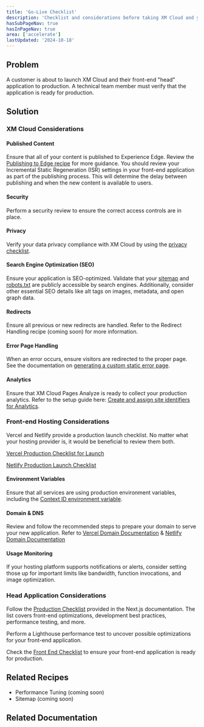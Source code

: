 ```yaml
---
title: 'Go-Live Checklist'
description: 'Checklist and considerations before taking XM Cloud and your head application to production.'
hasSubPageNav: true
hasInPageNav: true
area: ['accelerate']
lastUpdated: '2024-10-18'
---
```


## Problem

A customer is about to launch XM Cloud and their front-end "head" application to production. A technical team member must verify that the application is ready for production.

## Solution

### XM Cloud Considerations

#### Published Content

Ensure that all of your content is published to Experience Edge. Review the [Publishing to Edge recipe](../pre-development/information-architecture/publishing-to-edge) for more guidance. You should review your Incremental Static Regeneration (ISR) settings in your front-end application as part of the publishing process. This will determine the delay between publishing and when the new content is available to users.

#### Security

Perform a security review to ensure the correct access controls are in place.

#### Privacy

Verify your data privacy compliance with XM Cloud by using the [privacy checklist](https://doc.sitecore.com/xmc/en/developers/xm-cloud/privacy-checklist.html).

#### Search Engine Optimization (SEO)

Ensure your application is SEO-optimized. Validate that your [sitemap](https://doc.sitecore.com/xmc/en/developers/xm-cloud/configure-a-sitemap.html) and [robots.txt](https://doc.sitecore.com/xmc/en/developers/xm-cloud/configure-the-robots-txt-file.html) are publicly accessible by search engines. Additionally, consider other essential SEO details like alt tags on images, metadata, and open graph data.

#### Redirects

Ensure all previous or new redirects are handled. Refer to the Redirect Handling recipe (coming soon) for more information.

#### Error Page Handling

When an error occurs, ensure visitors are redirected to the proper page. See the documentation on [generating a custom static error page](https://doc.sitecore.com/xmc/en/developers/xm-cloud/generate-a-custom-static-error-page.html).

#### Analytics

Ensure that XM Cloud Pages Analyze is ready to collect your production analytics. Refer to the setup guide here: [Create and assign site identifiers for Analytics](https://doc.sitecore.com/xmc/en/users/xm-cloud/create-and-assign-site-identifiers.html).

### Front-end Hosting Considerations

Vercel and Netlify provide a production launch checklist. No matter what your hosting provider is, it would be beneficial to review them both.

[Vercel Production Checklist for Launch](https://vercel.com/docs/production-checklist)

[Netlify Production Launch Checklist](https://docs.netlify.com/platform/launch-checklist/)

#### Environment Variables

Ensure that all services are using production environment variables, including the [Context ID environment variable](https://doc.sitecore.com/xmc/en/developers/xm-cloud/the-context-id-environment-variable.html).

#### Domain & DNS

Review and follow the recommended steps to prepare your domain to serve your new application. Refer to [Vercel Domain Documentation](https://vercel.com/docs/getting-started-with-vercel/domains) & [Netlify Domain Documentation](https://docs.netlify.com/domains-https/custom-domains/)

#### Usage Monitoring

If your hosting platform supports notifications or alerts, consider setting those up for important limits like bandwidth, function invocations, and image optimization.

### Head Application Considerations

Follow the [Production Checklist](https://nextjs.org/docs/pages/building-your-application/deploying/production-checklist) provided in the Next.js documentation. The list covers front-end optimizations, development best practices, performance testing, and more.

Perform a Lighthouse performance test to uncover possible optimizations for your front-end application.

Check the [Front End Checklist](https://frontendchecklist.io/) to ensure your front-end application is ready for production.

## Related Recipes

- Performance Tuning (coming soon)
- Sitemap (coming soon)
<Row columns={2}>
  <Link title="Publishing to Edge" link="/learn/accelerate/xm-cloud/pre-development/information-architecture/publishing-to-edge" />

</Row>

## Related Documentation

<Row columns={2}>
<Link title="Privacy checklist" link="https://doc.sitecore.com/xmc/en/developers/xm-cloud/privacy-checklist.html" />
<Link title="Sitemap" link="https://doc.sitecore.com/xmc/en/developers/xm-cloud/configure-a-sitemap.html" />
<Link title="Configure the robots.txt file" link="https://doc.sitecore.com/xmc/en/developers/xm-cloud/configure-the-robots-txt-file.html" />
<Link title="Generate a custom static error page" link="https://doc.sitecore.com/xmc/en/developers/xm-cloud/generate-a-custom-static-error-page.html" />
<Link title="Create and assign site identifiers for Analytics" link="https://doc.sitecore.com/xmc/en/users/xm-cloud/create-and-assign-site-identifiers.html" />
<Link title="Vercel Production Checklist for Launch" link="https://vercel.com/docs/production-checklist" />
<Link title="Netlify Production Launch Checklist" link="https://docs.netlify.com/platform/launch-checklist/" />
<Link title="Context ID environment variable" link="https://doc.sitecore.com/xmc/en/developers/xm-cloud/the-context-id-environment-variable.html" />
<Link title="Vercel Domain Documentation" link="https://vercel.com/docs/getting-started-with-vercel/domains" />
<Link title="Netlify Domain Documentation" link="https://docs.netlify.com/domains-https/custom-domains/" />
<Link title="Next.js Production Checklist" link="https://nextjs.org/docs/pages/building-your-application/deploying/production-checklist" />
<Link title="Front End Checklist" link="https://frontendchecklist.io/" />
</Row>
